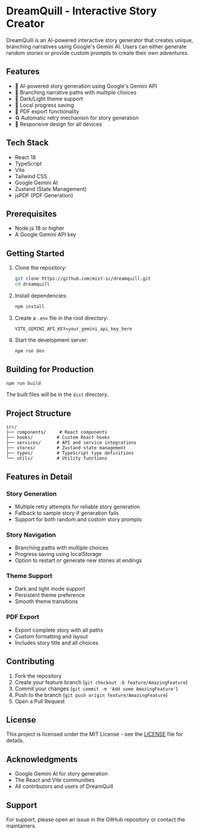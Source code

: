 # DreamQuill - Interactive Story Creator

DreamQuill is an AI-powered interactive story generator that creates unique, branching narratives using Google's Gemini AI. Users can either generate random stories or provide custom prompts to create their own adventures.


## Features

- 🤖 AI-powered story generation using Google's Gemini API
- 🌳 Branching narrative paths with multiple choices
- 🌙 Dark/Light theme support
- 💾 Local progress saving
- 📑 PDF export functionality
- ♻️ Automatic retry mechanism for story generation
- 📱 Responsive design for all devices

## Tech Stack

- React 18
- TypeScript
- Vite
- Tailwind CSS
- Google Gemini AI
- Zustand (State Management)
- jsPDF (PDF Generation)

## Prerequisites

- Node.js 18 or higher
- A Google Gemini API key

## Getting Started

1. Clone the repository:
   ```bash
   git clone https://github.com/mist-ic/dreamquill.git
   cd dreamquill
   ```

2. Install dependencies:
   ```bash
   npm install
   ```

3. Create a `.env` file in the root directory:
   ```env
   VITE_GEMINI_API_KEY=your_gemini_api_key_here
   ```

4. Start the development server:
   ```bash
   npm run dev
   ```

## Building for Production

```bash
npm run build
```

The built files will be in the `dist` directory.

## Project Structure

```
src/
├── components/     # React components
├── hooks/         # Custom React hooks
├── services/      # API and service integrations
├── stores/        # Zustand state management
├── types/         # TypeScript type definitions
└── utils/         # Utility functions
```

## Features in Detail

### Story Generation
- Multiple retry attempts for reliable story generation
- Fallback to sample story if generation fails
- Support for both random and custom story prompts

### Story Navigation
- Branching paths with multiple choices
- Progress saving using localStorage
- Option to restart or generate new stories at endings

### Theme Support
- Dark and light mode support
- Persistent theme preference
- Smooth theme transitions

### PDF Export
- Export complete story with all paths
- Custom formatting and layout
- Includes story title and all choices

## Contributing

1. Fork the repository
2. Create your feature branch (`git checkout -b feature/AmazingFeature`)
3. Commit your changes (`git commit -m 'Add some AmazingFeature'`)
4. Push to the branch (`git push origin feature/AmazingFeature`)
5. Open a Pull Request

## License

This project is licensed under the MIT License - see the [LICENSE](LICENSE) file for details.

## Acknowledgments

- Google Gemini AI for story generation
- The React and Vite communities
- All contributors and users of DreamQuill

## Support

For support, please open an issue in the GitHub repository or contact the maintainers.